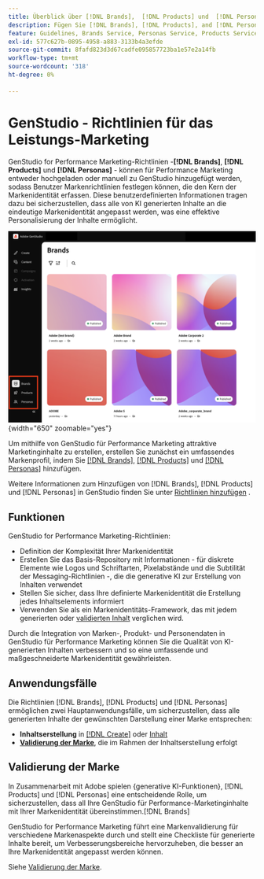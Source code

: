 ```yaml
---
title: Überblick über [!DNL Brands],  [!DNL Products] und  [!DNL Personas]
description: Fügen Sie [!DNL Brands], [!DNL Products], and [!DNL Personas] zu GenStudio for Performance Marketing hinzu, um ein umfassendes Markenprofil zu erstellen, das alle Aspekte der Markendarstellung umfasst.
feature: Guidelines, Brands Service, Personas Service, Products Service
exl-id: 577c627b-0895-4958-a883-3133b4a3efde
source-git-commit: 8fafd823d3d67cadfe095857723ba1e57e2a14fb
workflow-type: tm+mt
source-wordcount: '318'
ht-degree: 0%

---
```


# GenStudio - Richtlinien für das Leistungs-Marketing

GenStudio for Performance Marketing-Richtlinien -**[!DNL Brands]**, **[!DNL Products]** und **[!DNL Personas]** - können für Performance Marketing entweder hochgeladen oder manuell zu GenStudio hinzugefügt werden, sodass Benutzer Markenrichtlinien festlegen können, die den Kern der Markenidentität erfassen. Diese benutzerdefinierten Informationen tragen dazu bei sicherzustellen, dass alle von KI generierten Inhalte an die eindeutige Markenidentität angepasst werden, was eine effektive Personalisierung der Inhalte ermöglicht.

![Richtlinien in GenStudio für Leistungsmarketing](/help/assets/guidelines.png){width="650" zoomable="yes"}

Um mithilfe von GenStudio für Performance Marketing attraktive Marketinginhalte zu erstellen, erstellen Sie zunächst ein umfassendes Markenprofil, indem Sie [[!DNL Brands]](/help/user-guide/guidelines/brands.md), [[!DNL Products]](/help/user-guide/guidelines/products.md) und [[!DNL Personas]](/help/user-guide/guidelines/personas.md) hinzufügen.

Weitere Informationen zum Hinzufügen von [!DNL Brands], [!DNL Products] und [!DNL Personas] in GenStudio finden Sie unter [Richtlinien hinzufügen](/help/user-guide/guidelines/add-guidelines.md) .

## Funktionen

GenStudio for Performance Marketing-Richtlinien:

* Definition der Komplexität Ihrer Markenidentität
* Erstellen Sie das Basis-Repository mit Informationen - für diskrete Elemente wie Logos und Schriftarten, Pixelabstände und die Subtilität der Messaging-Richtlinien -, die die generative KI zur Erstellung von Inhalten verwendet
* Stellen Sie sicher, dass Ihre definierte Markenidentität die Erstellung jedes Inhaltselements informiert
* Verwenden Sie als ein Markenidentitäts-Framework, das mit jedem generierten oder [validierten Inhalt](#brand-validation) verglichen wird.

Durch die Integration von Marken-, Produkt- und Personendaten in GenStudio für Performance Marketing können Sie die Qualität von KI-generierten Inhalten verbessern und so eine umfassende und maßgeschneiderte Markenidentität gewährleisten.

## Anwendungsfälle

Die Richtlinien [!DNL Brands], [!DNL Products] und [!DNL Personas] ermöglichen zwei Hauptanwendungsfälle, um sicherzustellen, dass alle generierten Inhalte der gewünschten Darstellung einer Marke entsprechen:

* **Inhaltserstellung** in [[!DNL Create]](/help/user-guide/create/overview.md) oder [Inhalt](/help/user-guide/content/overview.md)
* [**Validierung der Marke**](#brand-validation), die im Rahmen der Inhaltserstellung erfolgt

## Validierung der Marke

In Zusammenarbeit mit Adobe spielen {generative KI-Funktionen}, [!DNL Products] und [!DNL Personas] eine entscheidende Rolle, um sicherzustellen, dass all Ihre GenStudio für Performance-Marketinginhalte mit Ihrer Markenidentität übereinstimmen.[!DNL Brands]

GenStudio for Performance Marketing führt eine Markenvalidierung für verschiedene Markenaspekte durch und stellt eine Checkliste für generierte Inhalte bereit, um Verbesserungsbereiche hervorzuheben, die besser an Ihre Markenidentität angepasst werden können.

Siehe [Validierung der Marke](/help/user-guide/guidelines/brand-validation.md).
